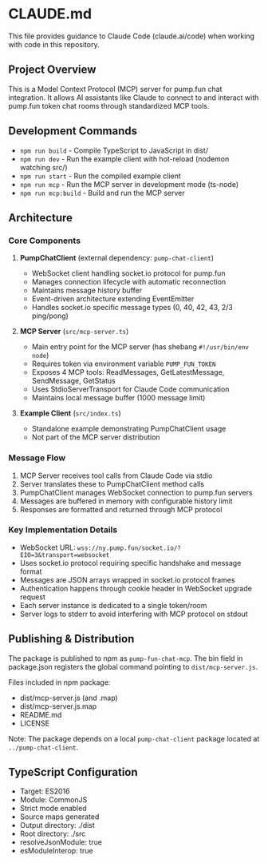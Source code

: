 # CLAUDE.md

This file provides guidance to Claude Code (claude.ai/code) when working with code in this repository.

## Project Overview

This is a Model Context Protocol (MCP) server for pump.fun chat integration. It allows AI assistants like Claude to connect to and interact with pump.fun token chat rooms through standardized MCP tools.

## Development Commands

- `npm run build` - Compile TypeScript to JavaScript in dist/
- `npm run dev` - Run the example client with hot-reload (nodemon watching src/)
- `npm run start` - Run the compiled example client
- `npm run mcp` - Run the MCP server in development mode (ts-node)
- `npm run mcp:build` - Build and run the MCP server

## Architecture

### Core Components

1. **PumpChatClient** (external dependency: `pump-chat-client`)
   - WebSocket client handling socket.io protocol for pump.fun
   - Manages connection lifecycle with automatic reconnection
   - Maintains message history buffer
   - Event-driven architecture extending EventEmitter
   - Handles socket.io specific message types (0, 40, 42, 43, 2/3 ping/pong)

2. **MCP Server** (`src/mcp-server.ts`)
   - Main entry point for the MCP server (has shebang `#!/usr/bin/env node`)
   - Requires token via environment variable `PUMP_FUN_TOKEN`
   - Exposes 4 MCP tools: ReadMessages, GetLatestMessage, SendMessage, GetStatus
   - Uses StdioServerTransport for Claude Code communication
   - Maintains local message buffer (1000 message limit)

3. **Example Client** (`src/index.ts`)
   - Standalone example demonstrating PumpChatClient usage
   - Not part of the MCP server distribution

### Message Flow

1. MCP Server receives tool calls from Claude Code via stdio
2. Server translates these to PumpChatClient method calls
3. PumpChatClient manages WebSocket connection to pump.fun servers
4. Messages are buffered in memory with configurable history limit
5. Responses are formatted and returned through MCP protocol

### Key Implementation Details

- WebSocket URL: `wss://ny.pump.fun/socket.io/?EIO=3&transport=websocket`
- Uses socket.io protocol requiring specific handshake and message format
- Messages are JSON arrays wrapped in socket.io protocol frames
- Authentication happens through cookie header in WebSocket upgrade request
- Each server instance is dedicated to a single token/room
- Server logs to stderr to avoid interfering with MCP protocol on stdout

## Publishing & Distribution

The package is published to npm as `pump-fun-chat-mcp`. The bin field in package.json registers the global command pointing to `dist/mcp-server.js`.

Files included in npm package:

- dist/mcp-server.js (and .map)
- dist/mcp-server.js.map
- README.md
- LICENSE

Note: The package depends on a local `pump-chat-client` package located at `../pump-chat-client`.

## TypeScript Configuration

- Target: ES2016
- Module: CommonJS
- Strict mode enabled
- Source maps generated
- Output directory: ./dist
- Root directory: ./src
- resolveJsonModule: true
- esModuleInterop: true
